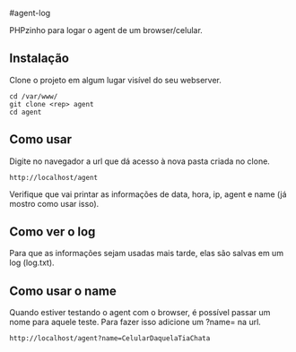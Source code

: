 #agent-log

PHPzinho para logar o agent de um browser/celular.

## Instalação

Clone o projeto em algum lugar visível do seu webserver.

    cd /var/www/
    git clone <rep> agent
    cd agent

## Como usar

Digite no navegador a url que dá acesso à nova pasta criada no clone.

    http://localhost/agent

Verifique que vai printar as informações de data, hora, ip, agent e name (já mostro como usar isso).

## Como ver o log

Para que as informações sejam usadas mais tarde, elas são salvas em um log (log.txt). 

## Como usar o name

Quando estiver testando o agent com o browser, é possível passar um nome para aquele teste. Para fazer isso adicione um ?name= na url.

    http://localhost/agent?name=CelularDaquelaTiaChata


